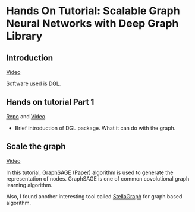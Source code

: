 # Hands On Tutorial: Scalable Graph Neural Networks with Deep Graph Library

## Introduction

[Video](https://youtu.be/JMF4KAkO0zo)

Software used is [DGL](https://www.dgl.ai/). 

## Hands on tutorial Part 1

[Repo](https://github.com/dglai/KDD20-Hands-on-Tutorial) and [Video](https://youtu.be/OEBk_HvKNcQ).

* Brief introduction of DGL package. What it can do with the graph.

## Scale the graph 

[Video](https://youtu.be/2W0UIJX3GV8)

In this tutorial, [GraphSAGE](https://snap.stanford.edu/graphsage/) ([Paper](https://arxiv.org/abs/1706.02216)) algorithm is used to generate the representation of nodes. GraphSAGE is one of common covolutional graph learning algorithm.

Also, I found another interesting tool called [StellaGraph](https://stellargraph.readthedocs.io/en/stable/index.html) for graph based algorithm.

